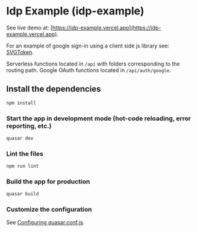 # Idp Example (idp-example)

See live demo at: [https://idp-example.vercel.app](https://idp-example.vercel.app).

For an example of google sign-in using a client side js library see: [SVGToken](https://github.com/edwintcloud/SVGToken).

Serverless functions located in `/api` with folders corresponding to the routing path. Google OAuth functions located in `/api/auth/google`.

## Install the dependencies

```bash
npm install
```

### Start the app in development mode (hot-code reloading, error reporting, etc.)

```bash
quasar dev
```

### Lint the files

```bash
npm run lint
```

### Build the app for production

```bash
quasar build
```

### Customize the configuration

See [Configuring quasar.conf.js](https://quasar.dev/quasar-cli/quasar-conf-js).
